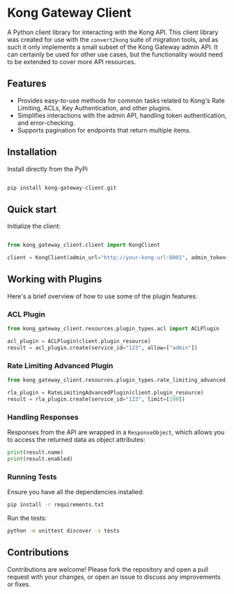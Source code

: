 # Kong Gateway Client

A Python client library for interacting with the Kong API. This client library
was created for use with the `convert2kong` suite of migration tools, and as such
it only implements a small subset of the Kong Gateway admin API. It can certainly 
be used for other use cases, but the functionality would need to be extended to cover
more API resources.

## Features

* Provides easy-to-use methods for common tasks related to Kong's Rate Limiting, 
  ACLs, Key Authentication, and other plugins.
* Simplifies interactions with the admin API, handling token authentication, and error-checking.
* Supports pagination for endpoints that return multiple items.

## Installation

Install directly from the PyPi

```bash

pip install kong-gateway-client.git
```

## Quick start

Initialize the client:

```python

from kong_gateway_client.client import KongClient

client = KongClient(admin_url="http://your-kong-url:8001", admin_token="your-admin-token")
```

## Working with Plugins

Here's a brief overview of how to use some of the plugin features:

### ACL Plugin

```python
from kong_gateway_client.resources.plugin_types.acl import ACLPlugin

acl_plugin = ACLPlugin(client.plugin_resource)
result = acl_plugin.create(service_id="123", allow=["admin"])
```

### Rate Limiting Advanced Plugin

```python
from kong_gateway_client.resources.plugin_types.rate_limiting_advanced import RateLimitingAdvancedPlugin

rla_plugin = RateLimitingAdvancedPlugin(client.plugin_resource)
result = rla_plugin.create(service_id="123", limit=[100])
```

### Handling Responses

Responses from the API are wrapped in a `ResponseObject`, which allows you to 
access the returned data as object attributes:

```python
print(result.name)
print(result.enabled)
```

### Running Tests

Ensure you have all the dependencies installed:

```bash
pip install -r requirements.txt
```
Run the tests:

```bash
python -m unittest discover -s tests
```

## Contributions

Contributions are welcome! Please fork the repository and open a pull request 
with your changes, or open an issue to discuss any improvements or fixes.
